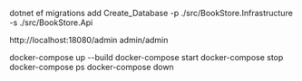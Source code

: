 dotnet ef migrations add Create_Database -p ./src/BookStore.Infrastructure -s ./src/BookStore.Api

http://localhost:18080/admin  admin/admin

docker-compose up --build
docker-compose start
docker-compose stop
docker-compose ps
docker-compose down